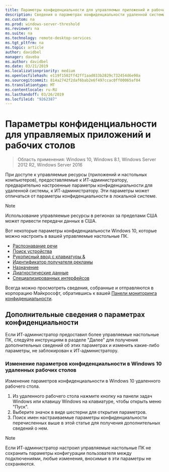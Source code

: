 ```yaml
---
title: Параметры конфиденциальности для управляемых приложений и рабочих столов
description: Сведения о параметрах конфиденциальности удаленной системы при использовании управляемых приложений и рабочих столов.
ms.custom: na
ms.prod: windows-server-threshold
ms.reviewer: na
ms.suite: na
ms.technology: remote-desktop-services
ms.tgt_pltfrm: na
ms.topic: article
author: davidbel
manager: daveba
ms.author: davidbel
ms.date: 03/21/2019
ms.localizationpriority: medium
ms.openlocfilehash: e119f1502ff42ff1aad033b2829c732454d6e90a
ms.sourcegitcommit: 814a2742f2daf6bab2e6f497ccac0ff00065af04
ms.translationtype: MT
ms.contentlocale: ru-RU
ms.lasthandoff: 03/26/2019
ms.locfileid: "9262387"
---
```

# Параметры конфиденциальности для управляемых приложений и рабочих столов

>Область применения: Windows 10, Windows 8.1, Windows Server 2012 R2, Windows Server 2016

При доступе к управляемые ресурсы (приложений и настольных компьютеров), предоставляемые к ИТ-администратору, предварительно настроенные параметры конфиденциальности для удаленной системы, к ИТ-администратору. Эти параметры может отличаться от параметры конфиденциальности в локальной системе. 

>[!NOTE]
>Использование управляемые ресурсы в регионах за пределами США может привести передачи данных в США.

Вот некоторые параметры конфиденциальности Windows 10, которые можно настроить в вашей управляемые настольные ПК.
- [Распознавание речи](https://go.microsoft.com/fwlink/?linkid=874646)
- [Поиск устройства](https://go.microsoft.com/fwlink/?linkid=533063)
- [Рукописный ввод с клавиатуры &](https://go.microsoft.com/fwlink/?linkid=874646)
- [Идентификатор получателя рекламы](https://go.microsoft.com/fwlink/?linkid=838419)
- [Назначение](https://go.microsoft.com/fwlink/?linkid=529987)
- [Диагностические данные](https://go.microsoft.com/fwlink/?linkid=614828)
- [Специализированных интерфейсов](https://go.microsoft.com/fwlink/?linkid=614828)

Всегда можно просмотреть сведения, собранные и отправляются в корпорацию Майкрософт, обратившись к вашей [Панели мониторинга конфиденциальности](https://go.microsoft.com/fwlink/?linkid=864206).

## Дополнительные сведения о параметрах конфиденциальности

Если ИТ-администратор предоставил более управляемые настольные ПК, следуйте инструкциям в разделе "Далее" для получения дополнительных сведений об этих параметрах и изменить какие-либо параметры, не заблокирован к ИТ-администратору.

### Изменение параметров конфиденциальности в Windows 10 удаленных рабочих столов

Изменение параметров конфиденциальности в Windows 10 удаленного рабочего стола.

1. Из удаленного рабочего стола нажмите кнопку на панели задач Windows или клавишу Windows на клавиатуре, чтобы открыть меню "Пуск".
2. Выберите значок в виде шестерни для открытия параметров.
3. Поиск имен настраиваемые параметры конфиденциальности перечисленных выше в этой статье для получения дополнительных сведений о нем.

>[!NOTE]
> Если ИТ-администратор настроил управляемые настольные ПК не сохранить параметры конфигурации пользователя между подключениями, любые изменения, вносимые в эти параметры не сохраняются.
